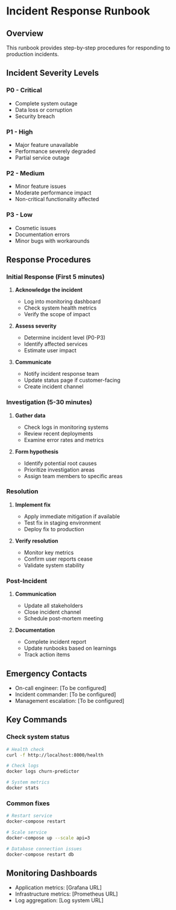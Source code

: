 # Incident Response Runbook

## Overview
This runbook provides step-by-step procedures for responding to production incidents.

## Incident Severity Levels

### P0 - Critical
- Complete system outage
- Data loss or corruption
- Security breach

### P1 - High
- Major feature unavailable
- Performance severely degraded
- Partial service outage

### P2 - Medium
- Minor feature issues
- Moderate performance impact
- Non-critical functionality affected

### P3 - Low
- Cosmetic issues
- Documentation errors
- Minor bugs with workarounds

## Response Procedures

### Initial Response (First 5 minutes)
1. **Acknowledge the incident**
   - Log into monitoring dashboard
   - Check system health metrics
   - Verify the scope of impact

2. **Assess severity**
   - Determine incident level (P0-P3)
   - Identify affected services
   - Estimate user impact

3. **Communicate**
   - Notify incident response team
   - Update status page if customer-facing
   - Create incident channel

### Investigation (5-30 minutes)
1. **Gather data**
   - Check logs in monitoring systems
   - Review recent deployments
   - Examine error rates and metrics

2. **Form hypothesis**
   - Identify potential root causes
   - Prioritize investigation areas
   - Assign team members to specific areas

### Resolution
1. **Implement fix**
   - Apply immediate mitigation if available
   - Test fix in staging environment
   - Deploy fix to production

2. **Verify resolution**
   - Monitor key metrics
   - Confirm user reports cease
   - Validate system stability

### Post-Incident
1. **Communication**
   - Update all stakeholders
   - Close incident channel
   - Schedule post-mortem meeting

2. **Documentation**
   - Complete incident report
   - Update runbooks based on learnings
   - Track action items

## Emergency Contacts
- On-call engineer: [To be configured]
- Incident commander: [To be configured]
- Management escalation: [To be configured]

## Key Commands

### Check system status
```bash
# Health check
curl -f http://localhost:8000/health

# Check logs
docker logs churn-predictor

# System metrics
docker stats
```

### Common fixes
```bash
# Restart service
docker-compose restart

# Scale service
docker-compose up --scale api=3

# Database connection issues
docker-compose restart db
```

## Monitoring Dashboards
- Application metrics: [Grafana URL]
- Infrastructure metrics: [Prometheus URL]
- Log aggregation: [Log system URL]